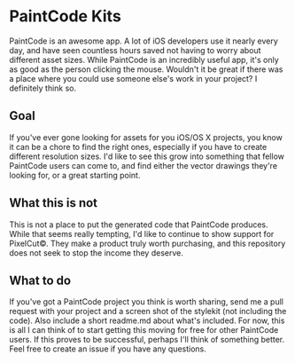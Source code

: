 # PaintCode Kits
PaintCode is an awesome app. A lot of iOS developers use it nearly every day, and have seen countless hours saved not having to worry about different asset sizes. While PaintCode is an incredibly useful app, it's only as good as the person clicking the mouse. Wouldn't it be great if there was a place where you could use someone else's work in your project? I definitely think so. 

## Goal
If you've ever gone looking for assets for you iOS/OS X projects, you know it can be a chore to find the right ones, especially if you have to create different resolution sizes. I'd like to see this grow into something that fellow PaintCode users can come to, and find either the vector drawings they're looking for, or a great starting point.

## What this is not
This is not a place to put the generated code that PaintCode produces. While that seems really tempting, I'd like to continue to show support for PixelCut©. They make a product truly worth purchasing, and this repository does not seek to stop the income they deserve. 

## What to do
If you've got a PaintCode project you think is worth sharing, send me a pull request with your project and a screen shot of the stylekit (not including the code). Also include a short readme.md about what's included. For now, this is all I can think of to start getting this moving for free for other PaintCode users. If this proves to be successful, perhaps I'll think of something better. Feel free to create an issue if you have any questions. 
